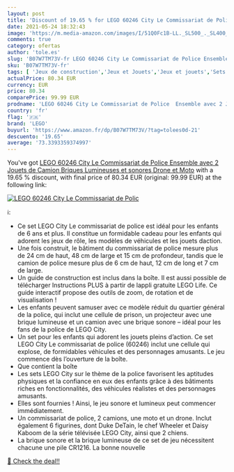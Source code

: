```yaml
---
layout: post
title: 'Discount of 19.65 % for LEGO 60246 City Le Commissariat de Polic'
date: 2021-05-24 18:32:43
image: 'https://m.media-amazon.com/images/I/51Q0Fc1B-LL._SL500_._SL400_.jpg'
comments: true
category: ofertas
author: 'tole.es'
slug: 'B07W7TM73V-fr LEGO 60246 City Le Commissariat de Police Ensemble avec 2...'
sku: 'B07W7TM73V-fr'
tags: [ 'Jeux de construction','Jeux et Jouets','Jeux et jouets','Sets de jeux de construction','lego', ]
actualPrice: 80.34 EUR
currency: EUR
price: 80.34
comparePrice: 99.99 EUR
prodname: 'LEGO 60246 City Le Commissariat de Police  Ensemble avec 2 Jouets de Camion  Briques Lumineuses et sonores  Drone et Moto'
country: 'fr'
flag: '🇫🇷'
brand: 'LEGO'
buyurl: 'https://www.amazon.fr/dp/B07W7TM73V/?tag=tolees0d-21'
descuento: '19.65'
average: '73.3393359374997'
---
```


You've got [LEGO 60246 City Le Commissariat de Police  Ensemble avec 2 Jouets de Camion  Briques Lumineuses et sonores  Drone et Moto](https://www.amazon.fr/dp/B07W7TM73V/?tag=tolees0d-21) with a  19.65 % discount, with final price of 80.34 EUR (original: 99.99 EUR) at the following link:

[![LEGO 60246 City Le Commissariat de Polic](https://m.media-amazon.com/images/I/51Q0Fc1B-LL._SL500_._SL400_.jpg)](https://www.amazon.fr/dp/B07W7TM73V/?tag=tolees0d-21)

ℹ️:

- Ce set LEGO City Le commissariat de police est idéal pour les enfants de 6 ans et plus. Il constitue un formidable cadeau pour les enfants qui adorent les jeux de rôle, les modèles de véhicules et les jouets daction.
- Une fois construit, le bâtiment du commissariat de police mesure plus de 24 cm de haut, 48 cm de large et 15 cm de profondeur, tandis que le camion de police mesure plus de 6 cm de haut, 12 cm de long et 7 cm de large.
- Un guide de construction est inclus dans la boîte. Il est aussi possible de télécharger Instructions PLUS à partir de lappli gratuite LEGO Life. Ce guide interactif propose des outils de zoom, de rotation et de visualisation !
- Les enfants peuvent samuser avec ce modèle réduit du quartier général de la police, qui inclut une cellule de prison, un projecteur avec une brique lumineuse et un camion avec une brique sonore – idéal pour les fans de la police de LEGO City.
- Un set pour les enfants qui adorent les jouets pleins d’action. Ce set LEGO City Le commissariat de police (60246) inclut une cellule qui explose, de formidables véhicules et des personnages amusants. Le jeu commence dès l’ouverture de la boîte.
- Que contient la boîte
- Les sets LEGO City sur le thème de la police favorisent les aptitudes physiques et la confiance en eux des enfants grâce à des bâtiments riches en fonctionnalités, des véhicules réalistes et des personnages amusants.
- Elles sont fournies ! Ainsi, le jeu sonore et lumineux peut commencer immédiatement.
- Un commissariat de police, 2 camions, une moto et un drone. Inclut également 6 figurines, dont Duke DeTain, le chef Wheeler et Daisy Kaboom de la série télévisée LEGO City, ainsi que 2 chiens.
- La brique sonore et la brique lumineuse de ce set de jeu nécessitent chacune une pile CR1216. La bonne nouvelle

[🛒 Check the deal!!](https://www.amazon.fr/dp/B07W7TM73V/?tag=tolees0d-21)
